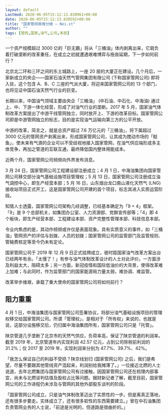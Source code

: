 ```yaml
---
layout: default
Lastmod: 2020-06-05T15:12:13.830961+00:00
date: 2020-06-05T15:12:13.830592+00:00
title: "国家管网艰难分娩 – Nei.st"
author: ""
tags: [管网,国家,油气,公司,本部]
---
```


一个资产规模超过 3000 亿的「巨无霸」将从「三桶油」体内剥离出来，它肩负着打破垄断的改革重任，在成立之初就遭遇艰难博弈与拖沓延期，下一步如何前行？

北京北二环和三环之间的东土城路上，一座 20 层的大厦正在建设。几个月后，一家新成立的央企——国家石油天然气管网集团有限公司 (下称国家管网公司) 即将入驻，这个包含 A、B、C 三座的气派大厦，将迎来国家管网公司的 13 个部门，也将见证中国石油天然气行业的巨变。

长期以来，中国油气领域主要由央企「三桶油」 (中石油、中石化、中海油) 通过上、中、下游一体化经营，形成了对油气行业的垄断。2017 年 5 月，国家油气体制改革方案提出了中游干线管网独立，同时放开上、下游的改革目标。国家管网公司即是中游管网独立的标志，目的是实现油气运输向第三方的公平开放。

中游的改革，简言之，就是总资产超过 7.6 万亿元的「三桶油」，将下属超过 3000 亿元的管网资产剥离出来，形成国家管网公司，让其成为搅动市场的「鲶鱼」，使未来有气源的企业可以不受歧视地接入国家管网，在油气供应端形成多主体竞争，再加之管道的互联互通，最终降低国内整体用能成本。

近两个月，国家管网公司频频向外界发布消息。

3 月 24 日，国家管网公司工程建设部注册成立；4 月 1 日，中海油集团向国家管网公司移交部分油气基础设施项目管理权；5 月 13 日，国家管网公司注册成立油气调控中心，即生产经营本部；5 月 16 日，山东烟台龙口南山液化天然气 (LNG) 接收站项目正式开工，这是国家管网公司开建的首个项目，标志其进入实质运营阶段。

知情人士透露，国家管网公司架构几经调整，已经基本确定为「9 + 4」框架。「9」是 9 个总部机关，如集团办公室、人力资源部、党群宣传部等；「4」即 4 个板块，即生产经营本部、工程建设本部、资产完整性管理本部、科技信息本部。

令业内焦虑的是，其动作频频或许仅是表面现象。具有实质意义的事件，如「三桶油」管网资产的评估与划拨、人员的划拨；国家管网公司的监管部门及监管规则、管输费核定等至今仍未有定论。

国家管网公司于 2019 年 12 月 9 日正式挂牌成立，彼时距国家油气改革方案出台已经两年有余。「太慢了！」有参与油气体制改革设计的人士对此评价。一方面涉及利益太大，阻碍太多；另一方面，新冠疫情和国际低油价的大背景，使得改革难上加难；与此同时，作为监管部门的国家能源局力量太弱，难协调、难监管。

改革举步维艰，承载了重大使命的国家管网公司将如何前行？

阻力重重
----

4 月 1 日，中海油集团与国家管网公司签署协议，将部分油气基础设施项目的管理权移交给国家管网公司。所谓「管理权」，是相对于「所有权」来说的，也就是说，这部分设施移交后，仍归属中海油集团所有，国家管网公司只是「托管」。

陕京管道几乎垄断了北京市的天然气供应，负荷率高，保证了陕京管道的利润率。截至 2019 年，北京管道年内实现利润 42.57 亿元，占到公司除税前利润的 31.2%；仅 2017 至 2019 年，实现利润率分别为 47.7%、39.7%、42%。

「我怎么保证自己的利益不受损？陕京线划归 (国家管网公司) 之后，我们是希望，尽量不要跟其他管线资产混起来，利润别给我摊薄了。」一位接近北燃的人士说道，去年北燃集团与国家管网公司有过接触，因国家管网公司还在梳理内部事宜，尚未与北燃谈判估值及股权占比等问题。据财新记者了解，截至目前，国家管网公司的工作进程仍未涉及与管网的其他外部股东谈判的阶段。

「国家管网公司成立，只是油气体制改革迈出了实质性的一步。但是离真正落地，还有很多步要走。实体成立了，还有很多软性的东西需要建立。」曾在中石油集团负责管网业务的人士说，「前途是光明的，但道路是很曲折的。」

